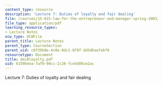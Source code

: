 ```yaml
---
content_type: resource
description: 'Lecture 7: Duties of loyalty and fair dealing'
file: /courses/15-615-law-for-the-entrepreneur-and-manager-spring-2003/6159beea7af090cc2c26fce5d89ce2ac_doc8loyalty.pdf
file_type: application/pdf
learning_resource_types:
- Lecture Notes
ocw_type: OCWFile
parent_title: Lecture Notes
parent_type: CourseSection
parent_uid: c8f39b8e-4c0e-8dc1-079f-dd3d6ae7ebf8
resourcetype: Document
title: doc8loyalty.pdf
uid: 6159beea-7af0-90cc-2c26-fce5d89ce2ac
---
```

Lecture 7: Duties of loyalty and fair dealing

